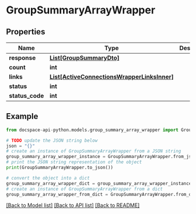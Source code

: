 # GroupSummaryArrayWrapper

## Properties

Name | Type | Description | Notes
------------ | ------------- | ------------- | -------------
**response** | [**List[GroupSummaryDto]**](GroupSummaryDto.md) |  | [optional] 
**count** | **int** |  | [optional] 
**links** | [**List[ActiveConnectionsWrapperLinksInner]**](ActiveConnectionsWrapperLinksInner.md) |  | [optional] 
**status** | **int** |  | [optional] 
**status_code** | **int** |  | [optional] 

## Example

```python
from docspace-api-python.models.group_summary_array_wrapper import GroupSummaryArrayWrapper

# TODO update the JSON string below
json = "{}"
# create an instance of GroupSummaryArrayWrapper from a JSON string
group_summary_array_wrapper_instance = GroupSummaryArrayWrapper.from_json(json)
# print the JSON string representation of the object
print(GroupSummaryArrayWrapper.to_json())

# convert the object into a dict
group_summary_array_wrapper_dict = group_summary_array_wrapper_instance.to_dict()
# create an instance of GroupSummaryArrayWrapper from a dict
group_summary_array_wrapper_from_dict = GroupSummaryArrayWrapper.from_dict(group_summary_array_wrapper_dict)
```
[[Back to Model list]](../README.md#documentation-for-models) [[Back to API list]](../README.md#documentation-for-api-endpoints) [[Back to README]](../README.md)


